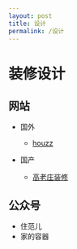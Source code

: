 ```yaml
---
layout: post
title: 设计
permalink: /设计
---
```


# 装修设计



## 网站

- 国外
  - [houzz](https://www.houzz.com/)

- 国产
  - [高老庄装修](https://www.zhihu.com/org/gao-lao-zhuang-zhuang-xiu/activities)

## 公众号

- 住范儿
- 家的容器

